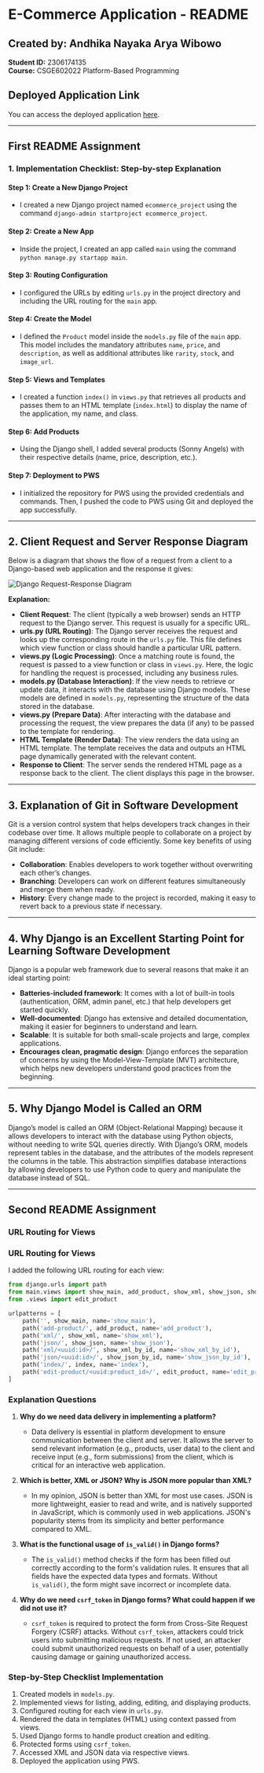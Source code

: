 # E-Commerce Application - README

## Created by: Andhika Nayaka Arya Wibowo  
**Student ID:** 2306174135  
**Course:** CSGE602022 Platform-Based Programming

## Deployed Application Link
You can access the deployed application [here](http://andhika-nayaka-ecommerce.pbp.cs.ui.ac.id/).

---
## First README Assignment

### 1. Implementation Checklist: Step-by-step Explanation

#### Step 1: Create a New Django Project
- I created a new Django project named `ecommerce_project` using the command `django-admin startproject ecommerce_project`.

#### Step 2: Create a New App
- Inside the project, I created an app called `main` using the command `python manage.py startapp main`.
  
#### Step 3: Routing Configuration
- I configured the URLs by editing `urls.py` in the project directory and including the URL routing for the `main` app.
  
#### Step 4: Create the Model
- I defined the `Product` model inside the `models.py` file of the `main` app. This model includes the mandatory attributes `name`, `price`, and `description`, as well as additional attributes like `rarity`, `stock`, and `image_url`.

#### Step 5: Views and Templates
- I created a function `index()` in `views.py` that retrieves all products and passes them to an HTML template (`index.html`) to display the name of the application, my name, and class.

#### Step 6: Add Products
- Using the Django shell, I added several products (Sonny Angels) with their respective details (name, price, description, etc.).

#### Step 7: Deployment to PWS
- I initialized the repository for PWS using the provided credentials and commands. Then, I pushed the code to PWS using Git and deployed the app successfully.

---

## 2. Client Request and Server Response Diagram

Below is a diagram that shows the flow of a request from a client to a Django-based web application and the response it gives:

![Django Request-Response Diagram](<https://github.com/AndhikaNayakaAW/Nayaka/blob/main/Request-Response%20Cycle%20In%20A%20Django%20Web%20Application.jpg?raw=true>)

**Explanation:**
- **Client Request**: The client (typically a web browser) sends an HTTP request to the Django server. This request is usually for a specific URL.
- **urls.py (URL Routing)**: The Django server receives the request and looks up the corresponding route in the `urls.py` file. This file defines which view function or class should handle a particular URL pattern.
- **views.py (Logic Processing)**: Once a matching route is found, the request is passed to a view function or class in `views.py`. Here, the logic for handling the request is processed, including any business rules.
- **models.py (Database Interaction)**: If the view needs to retrieve or update data, it interacts with the database using Django models. These models are defined in `models.py`, representing the structure of the data stored in the database.
- **views.py (Prepare Data)**: After interacting with the database and processing the request, the view prepares the data (if any) to be passed to the template for rendering.
- **HTML Template (Render Data)**: The view renders the data using an HTML template. The template receives the data and outputs an HTML page dynamically generated with the relevant content.
- **Response to Client**: The server sends the rendered HTML page as a response back to the client. The client displays this page in the browser.


---

## 3. Explanation of Git in Software Development

Git is a version control system that helps developers track changes in their codebase over time. It allows multiple people to collaborate on a project by managing different versions of code efficiently. Some key benefits of using Git include:
- **Collaboration**: Enables developers to work together without overwriting each other’s changes.
- **Branching**: Developers can work on different features simultaneously and merge them when ready.
- **History**: Every change made to the project is recorded, making it easy to revert back to a previous state if necessary.

---

## 4. Why Django is an Excellent Starting Point for Learning Software Development

Django is a popular web framework due to several reasons that make it an ideal starting point:
- **Batteries-included framework**: It comes with a lot of built-in tools (authentication, ORM, admin panel, etc.) that help developers get started quickly.
- **Well-documented**: Django has extensive and detailed documentation, making it easier for beginners to understand and learn.
- **Scalable**: It is suitable for both small-scale projects and large, complex applications.
- **Encourages clean, pragmatic design**: Django enforces the separation of concerns by using the Model-View-Template (MVT) architecture, which helps new developers understand good practices from the beginning.

---

## 5. Why Django Model is Called an ORM

Django’s model is called an ORM (Object-Relational Mapping) because it allows developers to interact with the database using Python objects, without needing to write SQL queries directly. With Django’s ORM, models represent tables in the database, and the attributes of the models represent the columns in the table. This abstraction simplifies database interactions by allowing developers to use Python code to query and manipulate the database instead of SQL.

---

## Second README Assignment

### URL Routing for Views

### URL Routing for Views

I added the following URL routing for each view:

```python
from django.urls import path
from main.views import show_main, add_product, show_xml, show_json, show_xml_by_id, show_json_by_id, index
from .views import edit_product

urlpatterns = [
    path('', show_main, name='show_main'),
    path('add-product/', add_product, name='add_product'),
    path('xml/', show_xml, name='show_xml'),
    path('json/', show_json, name='show_json'),
    path('xml/<uuid:id>/', show_xml_by_id, name='show_xml_by_id'),
    path('json/<uuid:id>/', show_json_by_id, name='show_json_by_id'),
    path('index/', index, name='index'),
    path('edit-product/<uuid:product_id>/', edit_product, name='edit_product'),
]
```

### Explanation Questions

1. **Why do we need data delivery in implementing a platform?**
   - Data delivery is essential in platform development to ensure communication between the client and server. It allows the server to send relevant information (e.g., products, user data) to the client and receive input (e.g., form submissions) from the client, which is critical for an interactive web application.

2. **Which is better, XML or JSON? Why is JSON more popular than XML?**
   - In my opinion, JSON is better than XML for most use cases. JSON is more lightweight, easier to read and write, and is natively supported in JavaScript, which is commonly used in web applications. JSON's popularity stems from its simplicity and better performance compared to XML.

3. **What is the functional usage of `is_valid()` in Django forms?**
   - The `is_valid()` method checks if the form has been filled out correctly according to the form's validation rules. It ensures that all fields have the expected data types and formats. Without `is_valid()`, the form might save incorrect or incomplete data.

4. **Why do we need `csrf_token` in Django forms? What could happen if we did not use it?**
   - `csrf_token` is required to protect the form from Cross-Site Request Forgery (CSRF) attacks. Without `csrf_token`, attackers could trick users into submitting malicious requests. If not used, an attacker could submit unauthorized requests on behalf of a user, potentially causing damage or gaining unauthorized access.

### Step-by-Step Checklist Implementation

1. Created models in `models.py`.
2. Implemented views for listing, adding, editing, and displaying products.
3. Configured routing for each view in `urls.py`.
4. Rendered the data in templates (HTML) using context passed from views.
5. Used Django forms to handle product creation and editing.
6. Protected forms using `csrf_token`.
7. Accessed XML and JSON data via respective views.
8. Deployed the application using PWS.